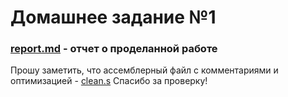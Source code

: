 # Домашнее задание №1

### [report.md](https://github.com/1rlan/csaihw/blob/master/homework%20%E2%84%961/report.md) - отчет о проделанной работе

Прошу заметить, что ассемблерный файл с комментариями и оптимизацией - [clean.s](https://github.com/1rlan/csaihw/blob/master/homework%20%E2%84%961/clean.s)
Спасибо за проверку!